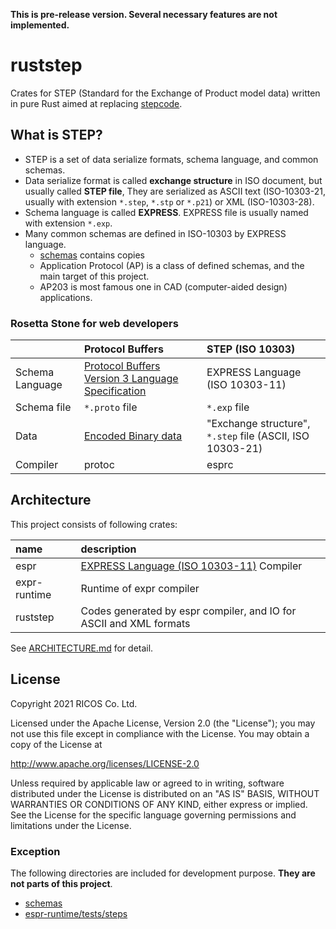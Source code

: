 **This is pre-release version. Several necessary features are not implemented.**

ruststep
=========

Crates for STEP (Standard for the Exchange of Product model data) written in pure Rust
aimed at replacing [stepcode](https://github.com/stepcode/stepcode).

What is STEP?
--------------

- STEP is a set of data serialize formats, schema language, and common schemas.
- Data serialize format is called **exchange structure** in ISO document, but usually called **STEP file**,
  They are serialized as ASCII text (ISO-10303-21, usually with extension `*.step`, `*.stp` or `*.p21`) or XML (ISO-10303-28).
- Schema language is called **EXPRESS**. EXPRESS file is usually named with extension `*.exp`.
- Many common schemas are defined in ISO-10303 by EXPRESS language.
  - [schemas](./schemas) contains copies
  - Application Protocol (AP) is a class of defined schemas, and the main target of this project.
  - AP203 is most famous one in CAD (computer-aided design) applications.

### Rosetta Stone for web developers

|                 | Protocol Buffers                                           | STEP (ISO 10303)                                         |
|:----------------|:-----------------------------------------------------------|:---------------------------------------------------------|
| Schema Language | [Protocol Buffers Version 3 Language Specification][pbspec]| EXPRESS Language (ISO 10303-11)                          |
| Schema file     | `*.proto` file                                             | `*.exp` file                                             |
| Data            | [Encoded Binary data][pbencoding]                          | "Exchange structure", `*.step` file (ASCII, ISO 10303-21)|
| Compiler        | protoc                                                     | esprc                                                    |

[pbspec]: https://developers.google.com/protocol-buffers/docs/reference/proto3-spec
[pbencoding]: https://developers.google.com/protocol-buffers/docs/encoding

Architecture
-------------

This project consists of following crates:

| name         | description                                                        |
|:-------------|:-------------------------------------------------------------------|
| espr         | [EXPRESS Language (ISO 10303-11)][EXPRESS] Compiler                |
| expr-runtime | Runtime of expr compiler                                           |
| ruststep     | Codes generated by espr compiler, and IO for ASCII and XML formats |

[EXPRESS]: https://www.iso.org/standard/38047.html

See [ARCHITECTURE.md](./ARCHITECTURE.md) for detail.

License
--------
Copyright 2021 RICOS Co. Ltd.

Licensed under the Apache License, Version 2.0 (the "License");
you may not use this file except in compliance with the License.
You may obtain a copy of the License at

http://www.apache.org/licenses/LICENSE-2.0

Unless required by applicable law or agreed to in writing, software
distributed under the License is distributed on an "AS IS" BASIS,
WITHOUT WARRANTIES OR CONDITIONS OF ANY KIND, either express or implied.
See the License for the specific language governing permissions and
limitations under the License.

### Exception

The following directories are included for development purpose.
**They are not parts of this project**.

- [schemas](./schemas)
- [espr-runtime/tests/steps](./espr-runtime/tests/steps)
